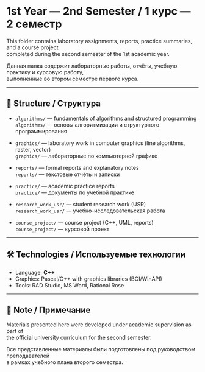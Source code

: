 # 1st Year — 2nd Semester / 1 курс — 2 семестр

This folder contains laboratory assignments, reports, practice summaries, and a course project  
completed during the second semester of the 1st academic year.

Данная папка содержит лабораторные работы, отчёты, учебную практику и курсовую работу,  
выполненные во втором семестре первого курса.

---

## 📂 Structure / Структура

- `algorithms/` — fundamentals of algorithms and structured programming  
  `algorithms/` — основы алгоритмизации и структурного программирования

- `graphics/` — laboratory work in computer graphics (line algorithms, raster, vector)  
  `graphics/` — лабораторные по компьютерной графике

- `reports/` — formal reports and explanatory notes  
  `reports/` — текстовые отчёты и записки

- `practice/` — academic practice reports  
  `practice/` — документы по учебной практике

- `research_work_usr/` — student research work (USR)  
  `research_work_usr/` — учебно-исследовательская работа

- `course_project/` — course project (C++, UML, reports)  
  `course_project/` — курсовой проект

---

## 🛠 Technologies / Используемые технологии

- Language: **C++**
- Graphics: Pascal/C++ with graphics libraries (BGI/WinAPI)
- Tools: RAD Studio, MS Word, Rational Rose

---

## 📄 Note / Примечание

Materials presented here were developed under academic supervision as part of  
the official university curriculum for the second semester.

Все представленные материалы были подготовлены под руководством преподавателей  
в рамках учебного плана второго семестра.
